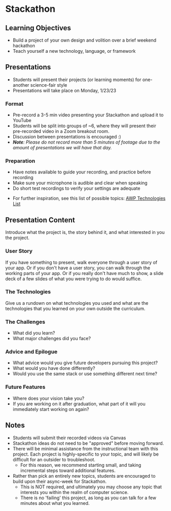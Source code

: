 # Stackathon

## Learning Objectives

- Build a project of your own design and volition over a brief weekend hackathon
- Teach yourself a new technology, language, or framework

## Presentations

- Students will present their projects (or learning moments) for one-another science-fair style
- Presentations will take place on Monday, 1/23/23


### Format

- Pre-record a 3-5 min video presenting your Stackathon and upload it to YouTube
- Students will be split into groups of ~6, where they will present their pre-recorded video in a Zoom breakout room.
- Discussion between presentations is encouraged :)
- _**Note**: Please do not record more than 5 minutes of footage due to the amount of presentations we will have that day._

### Preparation

- Have notes available to guide your recording, and practice before recording
- Make sure your microphone is audible and clear when speaking
- Do short test recordings to verify your settings are adequate

* For further inspiration, see this list of possible topics: [AWP Technologies List](https://docs.google.com/spreadsheets/d/1aApC_9G1tG1q3LfCfliUPHrK7NF2d3K9_Wu4mPT9BpY/edit#gid=1476839564)


## Presentation Content

Introduce what the project is, the story behind it, and what interested in you the project.

### User Story

If you have something to present, walk everyone through a user story of your app. Or if you don't have a user story, you can walk through the working parts of your app. Or if you really don't have much to show, a slide deck of a few slides of what you were trying to do would suffice.

### The Technologies

Give us a rundown on what technologies you used and what are the technologies that you learned on your own outside the curriculum.

### The Challenges

- What did you learn?
- What major challenges did you face?

### Advice and Epilogue

- What advice would you give future developers pursuing this project?
- What would you have done differently?
- Would you use the same stack or use something different next time?

### Future Features

- Where does your vision take you?
- If you are working on it after graduation, what part of it will you immediately start working on again?

## Notes
- Students will submit their recorded videos via Canvas
- Stackathon ideas do not need to be "approved" before moving forward.
- There will be minimal assistance from the instructional team with this project. Each project is highly-specific to your topic, and will likely be difficult for an outsider to troubleshoot.
  - For this reason, we recommend starting small, and taking incremental steps toward additional features.
- Rather than pick an entirely new topics, students are encouraged to build upon their async-week for Stackathon. 
  - This is NOT required, and ultimately you may choose any topic that interests you within the realm of computer science.
  - There is no 'failing' this project, as long as you can talk for a few minutes about what you learned.
